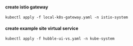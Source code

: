 #### create istio gateway
```
kubectl apply -f local-k8s-gateway.yaml -n istio-system
```

#### create example site virtual service
```
kubectl apply -f hubble-ui-vs.yaml -n kube-system
```
